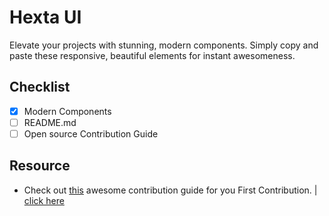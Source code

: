 # Hexta UI
Elevate your projects with stunning, modern components. Simply copy and paste these responsive, beautiful elements for instant awesomeness.

## Checklist
- [x] Modern Components
- [ ] README.md
- [ ] Open source Contribution Guide

## Resource
- Check out [this](https://github.com/firstcontributions/first-contributions) awesome contribution guide for you First Contribution. | [click here](https://github.com/firstcontributions/first-contributions)
